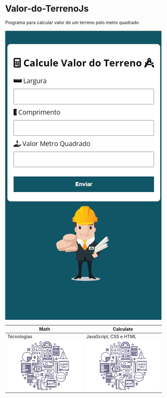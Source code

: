 # Valor-do-TerrenoJs

Programa para calcular valor de um terreno pelo metro quadrado

![](https://raw.githubusercontent.com/Brunonavarrooficial/Valor-do-TerrenoJs/main/assets/img/terrenoValorr.gif)

| Math      | Calculate              |
| ------    | ------                 |
|Técnologias| JavaScript, CSS e HTML |
![](https://raw.githubusercontent.com/Brunonavarrooficial/Valor-do-TerrenoJs/main/assets/img/math3.png) | ![](https://raw.githubusercontent.com/Brunonavarrooficial/Valor-do-TerrenoJs/main/assets/img/math3.png)

